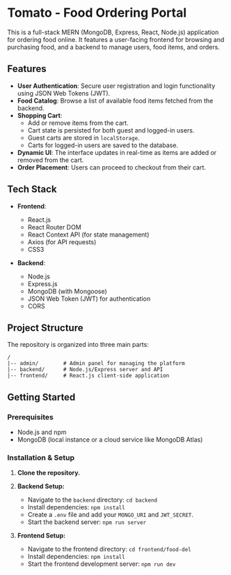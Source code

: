 # Tomato - Food Ordering Portal

This is a full-stack MERN (MongoDB, Express, React, Node.js) application for ordering food online. It features a user-facing frontend for browsing and purchasing food, and a backend to manage users, food items, and orders.

## Features

- **User Authentication**: Secure user registration and login functionality using JSON Web Tokens (JWT).
- **Food Catalog**: Browse a list of available food items fetched from the backend.
- **Shopping Cart**:
    - Add or remove items from the cart.
    - Cart state is persisted for both guest and logged-in users.
    - Guest carts are stored in `localStorage`.
    - Carts for logged-in users are saved to the database.
- **Dynamic UI**: The interface updates in real-time as items are added or removed from the cart.
- **Order Placement**: Users can proceed to checkout from their cart.

## Tech Stack

- **Frontend**:
  - React.js
  - React Router DOM
  - React Context API (for state management)
  - Axios (for API requests)
  - CSS3

- **Backend**:
  - Node.js
  - Express.js
  - MongoDB (with Mongoose)
  - JSON Web Token (JWT) for authentication
  - CORS

## Project Structure

The repository is organized into three main parts:

```
/
|-- admin/        # Admin panel for managing the platform
|-- backend/      # Node.js/Express server and API
|-- frontend/     # React.js client-side application
```

## Getting Started

### Prerequisites

- Node.js and npm
- MongoDB (local instance or a cloud service like MongoDB Atlas)

### Installation & Setup

1.  **Clone the repository.**

2.  **Backend Setup:**
    - Navigate to the `backend` directory: `cd backend`
    - Install dependencies: `npm install`
    - Create a `.env` file and add your `MONGO_URI` and `JWT_SECRET`.
    - Start the backend server: `npm run server`

3.  **Frontend Setup:**
    - Navigate to the frontend directory: `cd frontend/food-del`
    - Install dependencies: `npm install`
    - Start the frontend development server: `npm run dev`